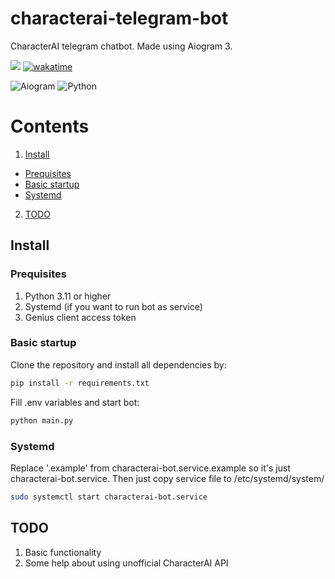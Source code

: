 # characterai-telegram-bot
 CharacterAI telegram chatbot. Made using Aiogram 3.


[<img src="https://img.shields.io/badge/Telegram-%40None-blue">](https://t.me/)
[![wakatime](https://wakatime.com/badge/user/4d0cc4aa-e1c1-483b-8c80-199c9ea5d0c5/project/48718457-e1e9-4031-9742-4ddb44895d9d.svg)](https://wakatime.com/badge/user/4d0cc4aa-e1c1-483b-8c80-199c9ea5d0c5/project/48718457-e1e9-4031-9742-4ddb44895d9d)

![Aiogram](https://img.shields.io/badge/aiogram-14354C?style=for-the-badge&logo=python&logoColor=white)
![Python](https://img.shields.io/badge/Python-3776AB?style=for-the-badge&logo=python&logoColor=white)

 # Contents
 1. <a href="#install">Install</a>
  * <a href="#prequisites">Prequisites</a> 
  * <a href="#basic-startup">Basic startup</a>
  * <a href="#systemd">Systemd</a>
 2. <a href="#todo">TODO</a>


## Install

### Prequisites
1. Python 3.11 or higher
2. Systemd (if you want to run bot as service)
3. Genius client access token

### Basic startup
Clone the repository and install all dependencies by:
```bash
pip install -r requirements.txt
```
Fill .env variables and start bot:
```bash
python main.py
```

### Systemd
Replace '.example' from characterai-bot.service.example so it's just characterai-bot.service.
Then just copy service file to /etc/systemd/system/
```bash
sudo systemctl start characterai-bot.service
```


## TODO
1. Basic functionality
2. Some help about using unofficial CharacterAI API 
